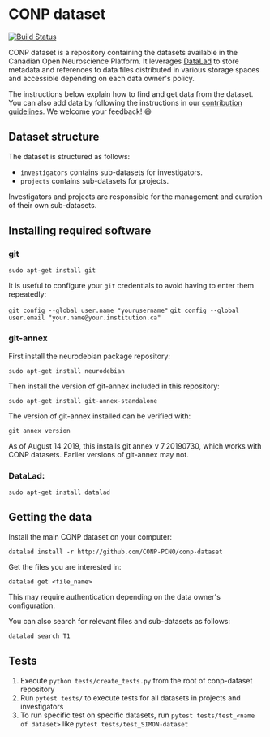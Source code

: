 # CONP dataset

[![Build Status](https://travis-ci.org/CONP-PCNO/conp-dataset.svg?branch=master)](https://travis-ci.org/CONP-PCNO/conp-dataset)

CONP dataset is a repository containing the datasets available in the 
Canadian Open Neuroscience Platform. It leverages 
[DataLad](http://datalad.org) to store metadata and references to 
data files distributed in various storage spaces and accessible depending on each data owner's 
policy.

The instructions below explain how to find and get data from the dataset.
You can also add data by following the instructions in our [contribution
guidelines](https://github.com/CONP-PCNO/conp-dataset/blob/master/.github/CONTRIBUTING.md).
We welcome your feedback! :smiley:

## Dataset structure

The dataset is structured as follows:

* `investigators` contains sub-datasets for investigators.
* `projects` contains sub-datasets for projects.

Investigators and projects are responsible for the management and curation 
of their own sub-datasets.

## Installing required software 

### git

```sudo apt-get install git```

It is useful to configure your ```git``` credentials to avoid having to enter them repeatedly: 

```git config --global user.name "yourusername"```
```git config --global user.email "your.name@your.institution.ca"```

### git-annex

First install the neurodebian package repository:

```sudo apt-get install neurodebian```

Then install the version of git-annex included in this repository:

```sudo apt-get install git-annex-standalone```

The version of git-annex installed can be verified with:

```git annex version```

As of August 14 2019, this installs git annex v 7.20190730, which works with CONP datasets.  Earlier versions of git-annex may not.

### DataLad: 

```sudo apt-get install datalad```

## Getting the data

Install the main CONP dataset on your computer:

```console
datalad install -r http://github.com/CONP-PCNO/conp-dataset
```

Get the files you are interested in:

```console
datalad get <file_name>
```

This may require authentication depending on the data owner's configuration.

You can also search for relevant files and sub-datasets as follows:

```console
datalad search T1
```


## Tests

1. Execute `python tests/create_tests.py` from the root of conp-dataset repository
2. Run `pytest tests/` to execute tests for all datasets in projects and investigators
3. To run specific test on specific datasets, run `pytest tests/test_<name of dataset>` like
`pytest tests/test_SIMON-dataset`
